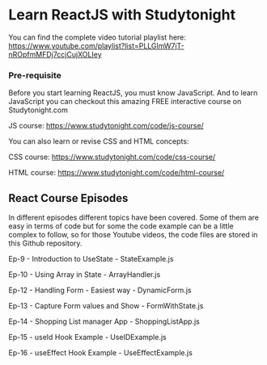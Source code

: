 # Learn ReactJS with Studytonight

You can find the complete video tutorial playlist here: https://www.youtube.com/playlist?list=PLLGlmW7jT-nROpfmMFDj7ccjCujXOLIey

### Pre-requisite

Before you start learning ReactJS, you must know JavaScript. And to learn JavaScript you can checkout this amazing FREE interactive course on Studytonight.com

JS course: https://www.studytonight.com/code/js-course/

You can also learn or revise CSS and HTML concepts:

CSS course: https://www.studytonight.com/code/css-course/

HTML course: https://www.studytonight.com/code/html-course/
## React Course Episodes

In different episodes different topics have been covered. Some of them are easy in terms of code but for some the code example can be a little complex to follow, so for those Youtube videos, the code files are stored in this Github repository.

Ep-9 - Introduction to UseState - StateExample.js

Ep-10 - Using Array in State - ArrayHandler.js

Ep-12 - Handling Form - Easiest way - DynamicForm.js

Ep-13 - Capture Form values and Show - FormWithState.js

Ep-14 - Shopping List manager App - ShoppingListApp.js

Ep-15 - useId Hook Example - UseIDExample.js

Ep-16 - useEffect Hook Example - UseEffectExample.js



